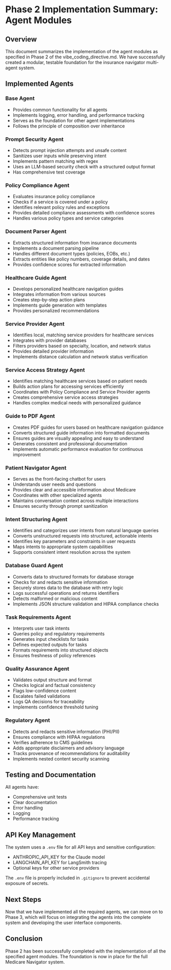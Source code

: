# Phase 2 Implementation Summary: Agent Modules

## Overview

This document summarizes the implementation of the agent modules as specified in Phase 2 of the vibe_coding_directive.md. We have successfully created a modular, testable foundation for the insurance navigator multi-agent system.

## Implemented Agents

### Base Agent
- Provides common functionality for all agents
- Implements logging, error handling, and performance tracking
- Serves as the foundation for other agent implementations
- Follows the principle of composition over inheritance

### Prompt Security Agent
- Detects prompt injection attempts and unsafe content
- Sanitizes user inputs while preserving intent
- Implements pattern matching with regex
- Uses an LLM-based security check with a structured output format
- Has comprehensive test coverage

### Policy Compliance Agent
- Evaluates insurance policy compliance
- Checks if a service is covered under a policy
- Identifies relevant policy rules and exceptions
- Provides detailed compliance assessments with confidence scores
- Handles various policy types and service categories

### Document Parser Agent
- Extracts structured information from insurance documents
- Implements a document parsing pipeline
- Handles different document types (policies, EOBs, etc.)
- Extracts entities like policy numbers, coverage details, and dates
- Provides confidence scores for extracted information

### Healthcare Guide Agent
- Develops personalized healthcare navigation guides
- Integrates information from various sources
- Creates step-by-step action plans
- Implements guide generation with templates
- Provides personalized recommendations

### Service Provider Agent
- Identifies local, matching service providers for healthcare services
- Integrates with provider databases
- Filters providers based on specialty, location, and network status
- Provides detailed provider information
- Implements distance calculation and network status verification

### Service Access Strategy Agent
- Identifies matching healthcare services based on patient needs
- Builds action plans for accessing services efficiently
- Coordinates with Policy Compliance and Service Provider agents
- Creates comprehensive service access strategies
- Handles complex medical needs with personalized guidance

### Guide to PDF Agent
- Creates PDF guides for users based on healthcare navigation guidance
- Converts structured guide information into formatted documents
- Ensures guides are visually appealing and easy to understand
- Generates consistent and professional documentation
- Implements automatic performance evaluation for continuous improvement

### Patient Navigator Agent
- Serves as the front-facing chatbot for users
- Understands user needs and questions
- Provides clear and accessible information about Medicare
- Coordinates with other specialized agents
- Maintains conversation context across multiple interactions
- Ensures security through prompt sanitization

### Intent Structuring Agent
- Identifies and categorizes user intents from natural language queries
- Converts unstructured requests into structured, actionable intents
- Identifies key parameters and constraints in user requests
- Maps intents to appropriate system capabilities
- Supports consistent intent resolution across the system

### Database Guard Agent
- Converts data to structured formats for database storage
- Checks for and redacts sensitive information
- Securely stores data to the database with retry logic
- Logs successful operations and returns identifiers
- Detects malformed or malicious content
- Implements JSON structure validation and HIPAA compliance checks

### Task Requirements Agent
- Interprets user task intents
- Queries policy and regulatory requirements
- Generates input checklists for tasks
- Defines expected outputs for tasks
- Formats requirements into structured objects
- Ensures freshness of policy references

### Quality Assurance Agent
- Validates output structure and format
- Checks logical and factual consistency
- Flags low-confidence content
- Escalates failed validations
- Logs QA decisions for traceability
- Implements confidence threshold tuning

### Regulatory Agent
- Detects and redacts sensitive information (PHI/PII)
- Ensures compliance with HIPAA regulations
- Verifies adherence to CMS guidelines
- Adds appropriate disclaimers and advisory language
- Tracks provenance of recommendations for auditability
- Implements nested content security scanning

## Testing and Documentation

All agents have:
- Comprehensive unit tests
- Clear documentation
- Error handling
- Logging
- Performance tracking

## API Key Management

The system uses a `.env` file for all API keys and sensitive configuration:
- ANTHROPIC_API_KEY for the Claude model
- LANGCHAIN_API_KEY for LangSmith tracing
- Optional keys for other service providers

The `.env` file is properly included in `.gitignore` to prevent accidental exposure of secrets.

## Next Steps

Now that we have implemented all the required agents, we can move on to Phase 3, which will focus on integrating the agents into the complete system and developing the user interface components.

## Conclusion

Phase 2 has been successfully completed with the implementation of all the specified agent modules. The foundation is now in place for the full Medicare Navigator system. 